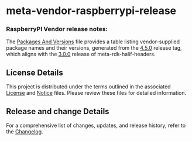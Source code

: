 # meta-vendor-raspberrypi-release
### RaspberryPI Vendor release notes:
The [Packages And Versions](VendorPackagesAndVersions.md) file provides a table listing vendor-supplied package names and their versions, generated from the [4.5.0](https://github.com/rdkcentral/vendor-manifest-raspberrypi/releases/tag/4.5.0) release tag, which aligns with the [3.0.0](https://github.com/rdkcentral/meta-rdk-halif-headers/releases/tag/3.0.0) release of meta-rdk-halif-headers.


## License Details
This project is distributed under the terms outlined in the associated [License](LICENSE) and [Notice](NOTICE) files. Please review these files for detailed information.

## Release and change Details
For a comprehensive list of changes, updates, and release history, refer to the [Changelog](CHANGELOG.md).
